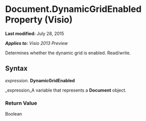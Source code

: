 
# Document.DynamicGridEnabled Property (Visio)

 **Last modified:** July 28, 2015

 _**Applies to:** Visio 2013 Preview_

Determines whether the dynamic grid is enabled. Read/write.


## Syntax

 _expression_. **DynamicGridEnabled**

 _expression_A variable that represents a  **Document** object.


### Return Value

Boolean

